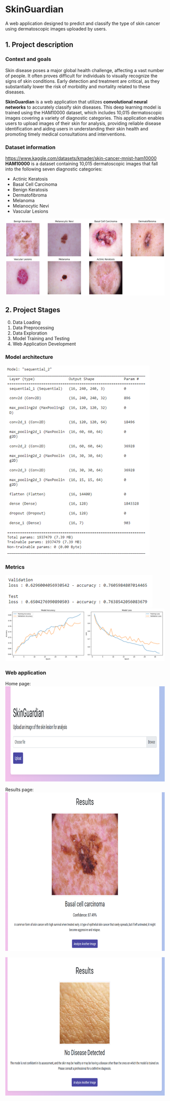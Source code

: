 # SkinGuardian
 A web application designed to predict and classify the type of skin cancer using dermatoscopic images uploaded by users.

## 1. Project description
### Context and goals
Skin disease poses a major global health challenge, affecting a vast number of people. It often proves difficult for individuals to visually recognize the signs of skin conditions. Early detection and treatment are critical, as they substantially lower the risk of morbidity and mortality related to these diseases.

**SkinGuardian** is a web application that utilizes **convolutional neural networks** to accurately classify skin diseases. This deep learning model is trained using the HAM10000 dataset, which includes 10,015 dermatoscopic images covering a variety of diagnostic categories. This application enables users to upload images of their skin for analysis, providing reliable disease identification and aiding users in understanding their skin health and promoting timely medical consultations and interventions.

### Dataset information
https://www.kaggle.com/datasets/kmader/skin-cancer-mnist-ham10000 <br>
**HAM10000** is a dataset containing 10,015 dermatoscopic images that fall into the following seven diagnostic categories:
- Actinic Keratosis
- Basal Cell Carcinoma
- Benign Keratosis
- Dermatofibroma
- Melanoma
- Melanocytic Nevi
- Vascular Lesions
  
<img src="/images/dataset image.png"><br>

 ## 2. Project Stages
 0. Data Loading
 1. Data Preprocessing
 2. Data Exploration
 3. Model Training and Testing
 4. Web Application Development

### Model architecture
<img src="/images/model architecture.png" height="600"><br>

### Metrics
<img src="/images/metrics.png"><br>
<img src="/images/metrics curves.png"><br>

### Web application
Home page:
<img src="/images/website home.png" height="300"><br>

Results page:<br>
<img src="/images/website results 1.png" height="500"><br><br>
<img src="/images/website results 2.png" height="436"><br>

